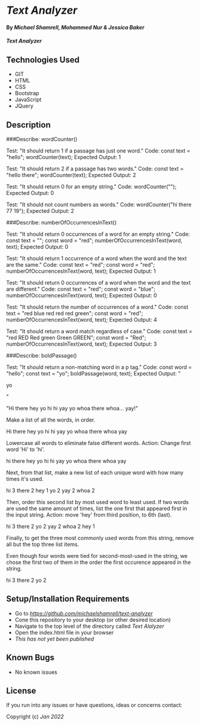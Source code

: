 # _Text Analyzer_

#### By _**Michael Shamrell, Mohammed Nur & Jessica Baker**_ 

#### _Text Analyzer_

## Technologies Used

* GIT
* HTML
* CSS
* Bootstrap
* JavaScript
* JQuery

## Description

###Describe: wordCounter()

Test: "It should return 1 if a passage has just one word."
Code:
const text = "hello";
wordCounter(text);
Expected Output: 1

Test: "It should return 2 if a passage has two words."
Code:
const text = "hello there";
wordCounter(text);
Expected Output: 2

Test: "It should return 0 for an empty string."
Code: wordCounter("");
Expected Output: 0

Test: "It should not count numbers as words."
Code: wordCounter("hi there 77 19");
Expected Output: 2

###Describe: numberOfOccurrencesInText()

Test: "It should return 0 occurrences of a word for an empty string."
Code:
const text = "";
const word = "red";
numberOfOccurrencesInText(word, text);
Expected Output: 0

Test: "It should return 1 occurrence of a word when the word and the text are the same."
Code:
const text = "red";
const word = "red";
numberOfOccurrencesInText(word, text);
Expected Output: 1

Test: "It should return 0 occurrences of a word when the word and the text are different."
Code:
const text = "red";
const word = "blue";
numberOfOccurrencesInText(word, text);
Expected Output: 0

Test: "It should return the number of occurrences of a word."
Code:
const text = "red blue red red red green";
const word = "red";
numberOfOccurrencesInText(word, text);
Expected Output: 4

Test: "It should return a word match regardless of case."
Code:
const text = "red RED Red green Green GREEN";
const word = "Red";
numberOfOccurrencesInText(word, text);
Expected Output: 3

###Describe: boldPassage()

Test: "It should return a non-matching word in a p tag."
Code:
const word = "hello";
const text = "yo";
boldPassage(word, text);
Expected Output: "<p>yo</p>"





"Hi there hey yo hi hi yay yo whoa there whoa... yay!"

Make a list of all the words, in order.

Hi
there
hey
yo
hi
hi
yay
yo
whoa
there
whoa
yay


Lowercase all words to eliminate false different words.
Action: Change first word 'Hi' to 'hi'.

hi
there
hey
yo
hi
hi
yay
yo
whoa
there
whoa
yay


Next, from that list, make a new list of each unique word with how many times it's used.

hi      3
there   2
hey     1
yo      2
yay     2
whoa    2


Then, order this second list by most used word to least used.
If two words are used the same amount of times, list the one first that appeared first in the input string.
Action: move 'hey' from third position, to 6th (last).

hi      3
there   2
yo      2
yay     2
whoa    2
hey     1

Finally, to get the three most commonly used words from this string, remove all but the top three list items.

Even though four words were tied for second-most-used in the string, we chose the first two of them in the order the first occurence appeared in the string.

hi      3
there   2
yo      2





## Setup/Installation Requirements

* Go to _https://github.com/michaelshamrell/text-analyzer_
* Cone this repository to your desktop (or other desired location)
* Navigate to the top level of the directory called _Text Alalyzer_
* Open the index.html file in your browser
* _This has not yet been published_

## Known Bugs

* No known issues

## License

If you run into any issues or have questions, ideas or concerns contact: _<EMAIL>_

Copyright (c) _Jan 2022_ 
